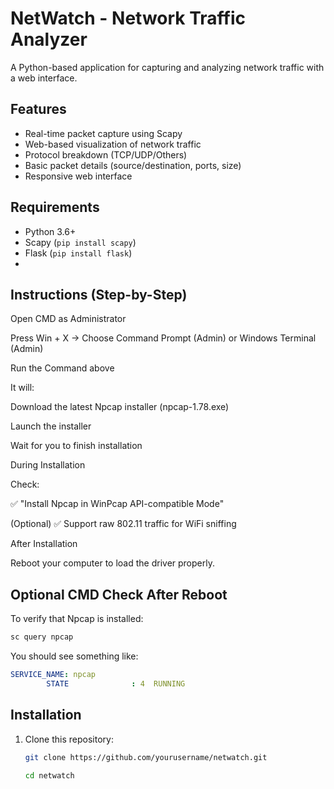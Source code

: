 # NetWatch - Network Traffic Analyzer

A Python-based application for capturing and analyzing network traffic with a web interface.

## Features

- Real-time packet capture using Scapy
- Web-based visualization of network traffic
- Protocol breakdown (TCP/UDP/Others)
- Basic packet details (source/destination, ports, size)
- Responsive web interface

## Requirements

- Python 3.6+
- Scapy (`pip install scapy`)
- Flask (`pip install flask`)
- 
## Instructions (Step-by-Step)

Open CMD as Administrator

Press Win + X → Choose Command Prompt (Admin) or Windows Terminal (Admin)

Run the Command above

It will:

Download the latest Npcap installer (npcap-1.78.exe)

Launch the installer

Wait for you to finish installation

During Installation

Check:

✅ "Install Npcap in WinPcap API-compatible Mode"

(Optional) ✅ Support raw 802.11 traffic for WiFi sniffing

After Installation

Reboot your computer to load the driver properly.

## Optional CMD Check After Reboot
To verify that Npcap is installed:
```cmd
sc query npcap  
 ```
You should see something like:
```yaml
SERVICE_NAME: npcap
        STATE              : 4  RUNNING
```

## Installation

1. Clone this repository:
   ```bash
   git clone https://github.com/yourusername/netwatch.git

   cd netwatch





